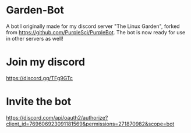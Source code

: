 # Garden-Bot
A bot I originally made for my discord server "The Linux Garden", forked from https://github.com/PurpleSci/PurpleBot. The bot is now ready for use in other servers as well!

# Join my discord
https://discord.gg/TFg9GTc


# Invite the bot
https://discord.com/api/oauth2/authorize?client_id=769606923091181569&permissions=271870982&scope=bot